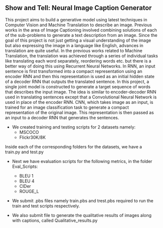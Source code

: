## Show and Tell: Neural Image Caption Generator
This project aims to build a generative model using latest techniques in Computer Vision and Machine Translation to
describe an image. Previous works in the area of Image Captioning involved combining solutions of each of the
sub-problems to generate a text description from an image. Since the goal of this project is not just getting a visual
understanding of the image but also expressing the image in a language like English, advances in translation are quite
useful. In the previous works related to Machine Translation, the translation was achieved through a series of
individual tasks like translating each word separately, reordering words etc. but there is a better way of doing this using
Recurrent Neural Networks. In RNN, an input sentence is first transformed into a compact representation using an
encoder RNN and then this representation is used as an initial hidden state of a decoder RNN that outputs the translated
sentence. In this project, a single joint model is constructed to generate a target sequence of words that describes the
input image. The idea is similar to encoder-decoder RNN used in translating sentences except that a Convolutional
Neural Network is used in place of the encoder RNN. CNN, which takes image as an input, is trained for an image
classification task to generate a compact representation of the original image. This representation is then passed as an
input to a decoder RNN that generates the sentences.

* We created training and testing scripts for 2 datasets namely:
    * MSCOCO
    * Flickr30K/8K

Inside each of the corresponding folders for the datasets, we have a train.py and test.py

* Next we have evaluation scripts for the following metrics, in the folder Eval_Scripts:
    * BLEU 1
    * BLEU 4
    * CIDer
    * ROUGE_L

* We submit .pbs files namely train.pbs and trest.pbs required to run the train and test scripts respectively.

* We also submit file to generate the qualitative results of images along with captions, called Qualitative_results.py
